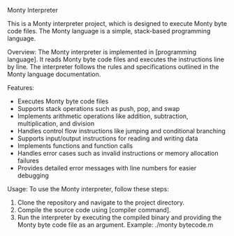 Monty Interpreter

This is a Monty interpreter project, which is designed to execute Monty byte code files. The Monty language is a simple, stack-based programming language.

Overview:
The Monty interpreter is implemented in [programming language]. It reads Monty byte code files and executes the instructions line by line. The interpreter follows the rules and specifications outlined in the Monty language documentation.

Features:
- Executes Monty byte code files
- Supports stack operations such as push, pop, and swap
- Implements arithmetic operations like addition, subtraction, multiplication, and division
- Handles control flow instructions like jumping and conditional branching
- Supports input/output instructions for reading and writing data
- Implements functions and function calls
- Handles error cases such as invalid instructions or memory allocation failures
- Provides detailed error messages with line numbers for easier debugging

Usage:
To use the Monty interpreter, follow these steps:
1. Clone the repository and navigate to the project directory.
2. Compile the source code using [compiler command].
3. Run the interpreter by executing the compiled binary and providing the Monty byte code file as an argument.
   Example: ./monty bytecode.m
